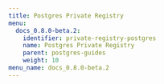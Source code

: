 ```yaml
---
title: Postgres Private Registry
menu:
  docs_0.8.0-beta.2:
    identifier: private-registry-postgres
    name: Postgres Private Registry
    parent: postgres-guides
    weight: 10
menu_name: docs_0.8.0-beta.2
---
```

